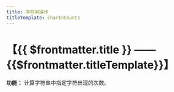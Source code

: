 ```yaml
---
title: 字符串操作
titleTemplate: charInCounts
---
```


# 【{{ $frontmatter.title }} —— {{$frontmatter.titleTemplate}}】

**功能：** 计算字符串中指定字符出现的次数。